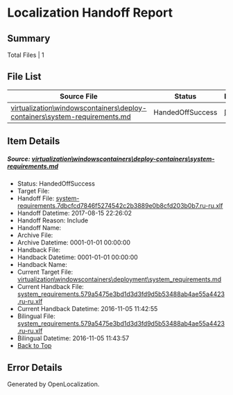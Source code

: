 # <a name='report-top'></a> Localization Handoff Report

## Summary
 Total Files | 1

## File List
 Source File | Status | Details 
 ----------- | ------ | ------- 
 [virtualization\windowscontainers\deploy-containers\system-requirements.md](https://github.com/Microsoft/Virtualization-Documentation-Private/blob/b3b6bef634ddcaa6ecc162ab53d68390f8926051/virtualization/windowscontainers/deploy-containers/system-requirements.md) | HandedOffSuccess | [Details](#982d5cc5c070d5403834b7c63c68b736c79ce04d292)

## Item Details
##### <a name='982d5cc5c070d5403834b7c63c68b736c79ce04d292'></a> Source: [virtualization\windowscontainers\deploy-containers\system-requirements.md](https://github.com/Microsoft/Virtualization-Documentation-Private/blob/b3b6bef634ddcaa6ecc162ab53d68390f8926051/virtualization/windowscontainers/deploy-containers/system-requirements.md)
* Status: HandedOffSuccess
* Target File: 
* Handoff File: [system-requirements.7dbcfcd7846f5274542c2b3889e0b8cfd203b0b7.ru-ru.xlf](https://github.com/MicrosoftDocs/Virtualization-Documentation-Private.handoff/blob/c1cf635683b02c166fa5b7d6c9e620f748dbe28d/ol-handoff/MicrosoftDocs/Virtualization-Documentation-Private.ru-ru/live/system-requirements.7dbcfcd7846f5274542c2b3889e0b8cfd203b0b7.ru-ru.xlf)
* Handoff Datetime: 2017-08-15 22:26:02
* Handoff Reason: Include
* Handoff Name: 
* Archive File: 
* Archive Datetime: 0001-01-01 00:00:00
* Handback File: 
* Handback Datetime: 0001-01-01 00:00:00
* Handback Name: 
* Current Target File: [virtualization\windowscontainers\deployment\system_requirements.md](https://github.com/MicrosoftDocs/Virtualization-Documentation-Private.ru-ru/blob/9a9abc8fe047b71a1b60c26b8b2fb0e43759e5dc/virtualization/windowscontainers/deployment/system_requirements.md)
* Current Handback File: [system_requirements.579a5475e3bd1d3d3fd9d5b53488ab4ae55a4423.ru-ru.xlf](https://github.com/MicrosoftDocs/Virtualization-Documentation-Private.handback/blob/f9016ff8b70f8efdbdff7e8d4e35834673424ea9/ol-handback/Microsoft/Virtualization-Documentation-Private.ru-ru/live/system_requirements.579a5475e3bd1d3d3fd9d5b53488ab4ae55a4423.ru-ru.xlf)
* Current Handback Datetime: 2016-11-05 11:42:55
* Bilingual File: [system_requirements.579a5475e3bd1d3d3fd9d5b53488ab4ae55a4423.ru-ru.xlf](https://github.com/MicrosoftDocs/Virtualization-Documentation-Private.handback/blob/f9016ff8b70f8efdbdff7e8d4e35834673424ea9/ol-handback/Microsoft/Virtualization-Documentation-Private.ru-ru/live/system_requirements.579a5475e3bd1d3d3fd9d5b53488ab4ae55a4423.ru-ru.xlf)
* Bilingual Datetime: 2016-11-05 11:43:57
* [Back to Top](#report-top)


## Error Details

Generated by OpenLocalization.
